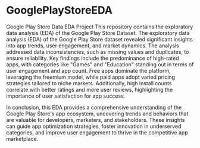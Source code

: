 # GooglePlayStoreEDA
Google Play Store Data EDA Project This repository contains the exploratory data analysis (EDA) of the Google Play Store Dataset.
The exploratory data analysis (EDA) of the Google Play Store dataset revealed significant insights into app trends, user engagement, and market dynamics. The analysis addressed data inconsistencies, such as missing values and duplicates, to ensure reliability. Key findings include the predominance of high-rated apps, with categories like "Games" and "Education" standing out in terms of user engagement and app count. Free apps dominate the platform, leveraging the freemium model, while paid apps adopt varied pricing strategies tailored to niche markets. Additionally, high install counts correlate with better ratings and more user reviews, highlighting the importance of user satisfaction for app success.

In conclusion, this EDA provides a comprehensive understanding of the Google Play Store's app ecosystem, uncovering trends and behaviors that are valuable for developers, marketers, and stakeholders. These insights can guide app optimization strategies, foster innovation in underserved categories, and improve user engagement to thrive in the competitive app marketplace.
